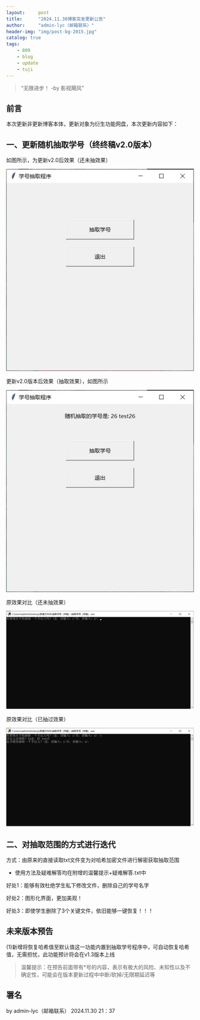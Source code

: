 ```yaml
---
layout:     post
title:      "2024.11.30博客突发更新公告"
author:     "admin-lyc（邮箱联系）"
header-img: "img/post-bg-2015.jpg"
catalog: true
tags:
    - 809
    - blog
    - update
    - tuji
---
```


> “无限进步！ -by 影视飓风”

## 前言

<p>本次更新非更新博客本体，更新对象为衍生功能网盘，本次更新内容如下：</p>

## 一、更新随机抽取学号（终终稿v2.0版本）

<p>如图所示，为更新v2.0后效果（还未抽效果）</p>

![v2.0版本更新还未抽（更新后效果）](/img/2024.11.30tufa-update-xiaoguo-wuxuehao.jpg)

<p>更新v2.0版本后效果（抽取效果），如图所示</p>

![v2.0版本更新已抽（更新后效果](/img/2024.11.30tufa-update-xiaoguo-youxuehao.jpg)

<p>原效果对比（还未抽效果）</p>

![更新前效果（还未抽效果）](/img/2024.11.30tufa-update-xiaoguo-yuanxuehao-wuxuehao.jpg)

<p>原效果对比（已抽过效果）</p>

![更新前效果（已抽过效果）](/img/2024.11.30tufa-update-xiaoguo-yuanxuehao-youxuehao.jpg)

## 二、对抽取范围的方式进行迭代

<p>方式：由原来的直接读取txt文件变为对哈希加密文件进行解密获取抽取范围</p>

- 使用方法及疑难解答均在附增的温馨提示+疑难解答.txt中

<p>好处1：能够有效杜绝学生私下修改文件，删除自己的学号名字</p>

<p>好处2：图形化界面，更加美观！</p>

<p>好处3：即使学生删除了3个关键文件，依旧能够一键恢复！！！</p>

## 未来版本预告

<p>(1)新增将恢复哈希值至默认值这一功能内置到抽取学号程序中，可自动恢复哈希值，无需担忧，此功能预计将会在v1.3版本上线</p>

> 温馨提示：在预告前面带有*号的内容，表示有极大的风险、未知性以及不确定性，可能会在版本更新过程中中断/砍掉/无限期延迟等

## 署名

<p>by admin-lyc（邮箱联系） 2024.11.30 21：37</p>

<p id = "build"></p>